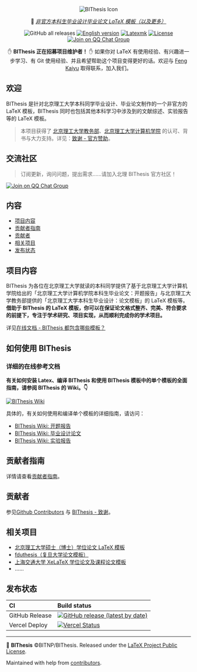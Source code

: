 <div align="center">
  <img src="./assets/bithesis_icon.svg" alt="BIThesis Icon">

📖 [_非官方本科生毕业设计毕业论文 LaTeX 模板（以及更多）_](https://bithesis.bitnp.net)

![GitHub all releases](https://img.shields.io/github/downloads/BITNP/BIThesis/total)
[![English version](./assets/english.svg)](./README-en.md)
[![Latexmk](https://badgen.net/badge/compiler/Latexmk?color=blue&labelColor=2b2b2b)](https://mg.readthedocs.io/latexmk.html)
[![License](https://badgen.net/github/license/BITNP/BIThesis?color=008080&labelColor=2b2b2b)](./LICENSE)
[![Join on QQ Chat Group](https://img.shields.io/badge/QQ%E7%BE%A4-737548118-green)](https://jq.qq.com/?_wv=1027&k=KYDrmS5z)

</div>

<div align="center">

:raised_hand: **BIThesis 正在招募项目维护者！** :raised_hand: 如果你对 LaTeX 有使用经验、有兴趣进一步学习、有 Git 使用经验、并且希望帮助这个项目变得更好的话。欢迎与 [Feng Kaiyu](https://github.com/fky2015) 取得联系，加入我们。

</div>

<h2>欢迎</h2>

BIThesis 是针对北京理工大学本科同学毕业设计、毕业论文制作的一个非官方的 LaTeX 模板，BIThesis 同时也包括其他本科学习中涉及到的文献综述、实验报告等的 LaTeX 模板。

> 本项目获得了 [北京理工大学教务部](http://jwc.bit.edu.cn/)、[北京理工大学计算机学院](http://cs.bit.edu.cn/) 的认可、背书与大力支持。详见：[致谢 - 官方赞助](https://bithesis.bitnp.net/Guide/5-Acknowledgements/Acknowledgements.html#%E5%AE%98%E6%96%B9%E8%B5%9E%E5%8A%A9-official-sponsors)。

<h2>交流社区</h2>

> 订阅更新，询问问题，提出需求……请加入北理 BIThesis 官方社区！

[![Join on QQ Chat Group](https://img.shields.io/badge/QQ%E7%BE%A4-737548118-green)](https://jq.qq.com/?_wv=1027&k=KYDrmS5z)


<h2>内容</h2>

- [项目内容](#项目内容)
- [贡献者指南](#%e8%b4%a1%e7%8c%ae%e8%80%85%e6%8c%87%e5%8d%97)
- [贡献者](#%e8%b4%a1%e7%8c%ae%e8%80%85)
- [相关项目](#%e7%9b%b8%e5%85%b3%e9%a1%b9%e7%9b%ae)
- [发布状态](#%e5%8f%91%e5%b8%83%e7%8a%b6%e6%80%81)


## 项目内容

BIThesis 为各位在北京理工大学就读的本科同学提供了基于北京理工大学计算机学院给出的「北京理工大学计算机学院本科生毕业论文：开题报告」与北京理工大学教务部提供的「北京理工大学本科生毕业设计：论文模板」的 LaTeX 模板等。**借助于 BIThesis 的 LaTeX 模板，你可以在保证论文格式整齐、完美、符合要求的前提下，专注于学术研究、项目实现，从而顺利完成你的学术项目。**

详见[在线文档 - BIThesis 都包含哪些模板？](https://bithesis.bitnp.net/#q-bithesis-%E9%83%BD%E5%8C%85%E5%90%AB%E5%93%AA%E4%BA%9B%E6%A8%A1%E6%9D%BF)

## 如何使用 BIThesis

### 详细的在线参考文档

**有关如何安装 Latex、编译 BIThesis 和使用 BIThesis 模板中的单个模板的全面指南，请参阅 BIThesis 的 Wiki。👇**

[![BIThesis Wiki](https://img.shields.io/badge/BIThesis-Wiki-009944?logo=wikipedia&labelColor=2b2b2b&style=for-the-badge)](https://bithesis.bitnp.net/)

具体的，有关如何使用和编译单个模板的详细指南，请访问：

- [BIThesis Wiki: 开题报告](https://bithesis.bitnp.net/Guide/3-Templates/Proposal-Report.html)
- [BIThesis Wiki: 毕业设计论文](https://bithesis.bitnp.net/Guide/3-Templates/Final-Graduation-Thesis.html)
- [BIThesis Wiki: 实验报告](https://bithesis.bitnp.net/Guide/3-Templates/Lab-Report.html)

## 贡献者指南

详情请查看[贡献者指南](./contributing-zh.md)。

## 贡献者

参见[Github Contributors](https://github.com/BITNP/BIThesis/graphs/contributors) 与 [BIThesis - 致谢](https://bithesis.bitnp.net/Guide/5-Acknowledgements/Acknowledgements.html)。

## 相关项目

- [北京理工大学硕士（博士）学位论文 LaTeX 模板](https://github.com/BIT-thesis/LaTeX-template)
- [fduthesis（复旦大学论文模板）](https://github.com/stone-zeng/fduthesis)
- [上海交通大学 XeLaTeX 学位论文及课程论文模板](https://github.com/sjtug/SJTUThesis)
- ……

## 发布状态

| CI             | Build status                                                                                                                                                                              |
| :------------- | :---------------------------------------------------------------------------------------------------------------------------------------------------------------------------------------- |
| GitHub Release | [![GitHub release (latest by date)](https://img.shields.io/github/v/release/BITNP/BIThesis?style=flat-square)](https://github.com/BITNP/BIThesis/releases)                                |
| Vercel Deploy | [![Vercel Status](https://img.shields.io/github/deployments/fky2015/BIThesis-wiki/production?label=vercel&style=flat-square)](https://vercel.com/fkynjyq/bithesis-wiki/deployments)               |


---

📖 **BIThesis** ©BITNP/BIThesis. Released under the [LaTeX Project Public License](LICENSE).

Maintained with help from [contributors](https://github.com/BITNP/BIThesis/graphs/contributors).

